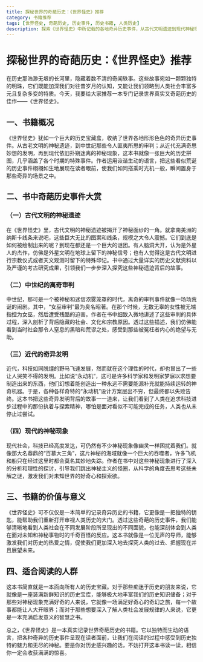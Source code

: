 ```yaml
---
title: 探秘世界的奇葩历史：《世界怪史》推荐
category: 书籍推荐
tags: [世界怪史, 奇葩历史, 历史事件, 历史书籍, 人类历史]
description: 探索《世界怪史》中所记载的各地奇异历史事件，从古代文明遗迹到现代神秘现象，这本书带你领略人类社会的多彩与复杂，发现历史的独特魅力。
---
```


# 探秘世界的奇葩历史：《世界怪史》推荐

在历史那浩渺无垠的长河里，隐藏着数不清的奇闻轶事。这些故事宛如一颗颗独特的明珠，它们既能加深我们对往昔岁月的认知，又能让我们领略到人类社会丰富多元且复杂多变的特质。今天，我要给大家推荐一本专门记录世界真实又奇葩历史的佳作——《世界怪史》。

## 一、书籍概况
《世界怪史》犹如一个巨大的历史宝藏盒，收纳了世界各地形形色色的奇异历史事件。从古老文明的神秘遗迹，到中世纪那些令人匪夷所思的审判；从近代充满奇思妙想的发明，再到现代依旧扑朔迷离的神秘现象，这本书就像一张巨大的历史拼图，几乎涵盖了各个时期的特殊事件。作者运用诙谐生动的语言，把这些看似荒诞的历史事件栩栩如生地展现在读者眼前，使我们如同搭乘时光机一般，瞬间置身于那些奇异的场景之中。

## 二、书中奇葩历史事件大赏

### （一）古代文明的神秘遗迹
在《世界怪史》里，古代文明的神秘遗迹被揭开了神秘面纱的一角。就拿南美洲的纳斯卡线条来说吧，这些巨大无比的图案和线条，规模之大令人震撼。它们到底是如何被绘制出来的呢？到现在都还是一个巨大的谜团。有人脑洞大开，认为是外星人的杰作，仿佛是外星文明在地球上留下的神秘信号；也有人觉得这是古代文明进行宗教仪式或者天文观测时留下的特殊印记。书中通过大量详实的历史文献资料以及严谨的考古研究成果，引领我们一步步深入探究这些神秘遗迹背后的故事。

### （二）中世纪的离奇审判
中世纪，那可是一个被神秘和迷信浓雾笼罩的时代，离奇的审判事件就像一场场荒诞的闹剧。其中，“女巫审判”最为臭名昭著。在那个时候，无数无辜的女性被无端指控为女巫，然后遭受残酷的迫害。作者在书中细致入微地讲述了这些审判的具体过程，深入剖析了背后隐藏的社会、文化和宗教原因。透过这些描述，我们仿佛能看到当时社会那令人窒息的黑暗和荒谬之处，感受到那些被冤枉者内心的绝望与无助。

### （三）近代的奇异发明
近代，科技如同脱缰的野马飞速发展，然而就在这个理性的时代，却也冒出了一些让人哭笑不得的发明。比如说“永动机”，这可是许多科学家和发明家梦寐以求想要制造出来的东西，他们幻想着能创造出一种永远不需要能源补充就能持续运转的神奇机器。于是，各种各样奇特的“永动机”设计方案层出不穷，但最终都以失败告终。这本书把这些奇异发明背后的故事一一道来，让我们看到了人类在追求科技进步过程中的那份执着与探索精神，哪怕是面对看似不可能完成的任务，人类也从未停止过尝试。

### （四）现代的神秘现象
现代社会，科技已经高度发达，可仍然有不少神秘现象像幽灵一样困扰着我们。就像那大名鼎鼎的“百慕大三角”，这片神秘的海域就像一个巨大的吞噬者，许多飞机和船只在经过这里时都会莫名其妙地失踪。作者在书中对这些神秘现象进行了深入的分析和理性的探讨，引导我们跳出神秘主义的怪圈，从科学的角度去思考这些未解之谜，激发我们对未知世界的好奇心和探索欲。

## 三、书籍的价值与意义
《世界怪史》可不仅仅是一本简单的记录奇异历史的书籍，它更像是一把独特的钥匙，能帮助我们重新打开审视人类历史的大门。透过这些奇葩的历史事件，我们能够清晰地看到人类社会在不同发展阶段所呈现出的不同面貌，也能深刻体会到人类在面对未知和神秘事物时的千奇百怪的反应。这本书就像是一位无声的导师，能够激发我们对历史的热爱之情，促使我们更加深入地去探究人类的过去、把握现在并且展望未来。

## 四、适合阅读的人群
这本书简直就是一本面向所有人的历史宝藏。对于那些痴迷于历史的朋友来说，它就像是一座装满新鲜知识的历史宝库，能够极大地丰富我们的历史知识储备；对于那些对神秘现象充满好奇的人来说，它就像一场满足好奇心的奇幻之旅，每一个故事都能让人大开眼界；而对于那些想要深入了解人类社会发展规律的人来说，它更是一本充满启发意义的智慧之书。

总之，《世界怪史》是一本真实记录世界奇葩历史的书籍。它以独特而生动的语言，把各种奇异的历史事件呈现在读者面前，让我们在阅读的过程中感受到历史独特的魅力和无尽的神秘。要是你对历史感兴趣的话，不妨打开这本书读一读，相信你一定会收获满满的惊喜。